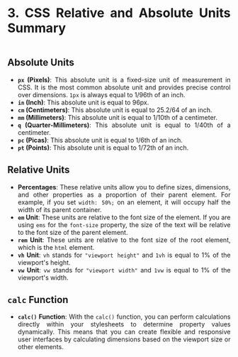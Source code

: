<div style="text-align: justify">

# 3. CSS Relative and Absolute Units Summary

```{contents}
```

## Absolute Units

*   **`px` (Pixels)**: This absolute unit is a fixed-size unit of measurement in CSS. It is the most common absolute unit and provides precise control over dimensions. `1px` is always equal to 1/96th of an inch.
*   **`in` (Inch)**: This absolute unit is equal to 96px.
*   **`cm` (Centimeters)**: This absolute unit is equal to 25.2/64 of an inch.
*   **`mm` (Millimeters)**: This absolute unit is equal to 1/10th of a centimeter.
*   **`q` (Quarter-Millimeters)**: This absolute unit is equal to 1/40th of a centimeter.
*   **`pc` (Picas)**: This absolute unit is equal to 1/6th of an inch.
*   **`pt` (Points)**: This absolute unit is equal to 1/72th of an inch.

## Relative Units

*   **Percentages**: These relative units allow you to define sizes, dimensions, and other properties as a proportion of their parent element. For example, if you set `width: 50%;` on an element, it will occupy half the width of its parent container.
*   **`em` Unit**: These units are relative to the font size of the element. If you are using `ems` for the `font-size` property, the size of the text will be relative to the font size of the parent element.
*   **`rem` Unit**: These units are relative to the font size of the root element, which is the `html` element.
*   **`vh` Unit**: `vh` stands for `"viewport height"` and `1vh` is equal to 1% of the viewport's height.
*   **`vw` Unit**: `vw` stands for `"viewport width"` and `1vw` is equal to 1% of the viewport's width.

## `calc` Function

*   **`calc()` Function**: With the `calc()` function, you can perform calculations directly within your stylesheets to determine property values dynamically. This means that you can create flexible and responsive user interfaces by calculating dimensions based on the viewport size or other elements.

</div>